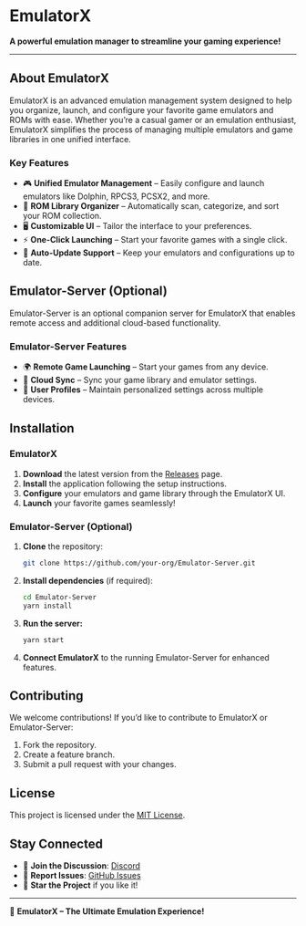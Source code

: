 # EmulatorX

**A powerful emulation manager to streamline your gaming experience!**

---

## About EmulatorX
EmulatorX is an advanced emulation management system designed to help you organize, launch, and configure your favorite game emulators and ROMs with ease. Whether you’re a casual gamer or an emulation enthusiast, EmulatorX simplifies the process of managing multiple emulators and game libraries in one unified interface.

### Key Features
- 🎮 **Unified Emulator Management** – Easily configure and launch emulators like Dolphin, RPCS3, PCSX2, and more.
- 📂 **ROM Library Organizer** – Automatically scan, categorize, and sort your ROM collection.
- 🖥️ **Customizable UI** – Tailor the interface to your preferences.
- ⚡ **One-Click Launching** – Start your favorite games with a single click.
- 🔄 **Auto-Update Support** – Keep your emulators and configurations up to date.

## Emulator-Server (Optional)
Emulator-Server is an optional companion server for EmulatorX that enables remote access and additional cloud-based functionality.

### Emulator-Server Features
- 🌍 **Remote Game Launching** – Start your games from any device.
- 📡 **Cloud Sync** – Sync your game library and emulator settings.
- 🔑 **User Profiles** – Maintain personalized settings across multiple devices.

## Installation
### EmulatorX
1. **Download** the latest version from the [Releases](https://github.com/X-Emulation/EmulatorX/releases) page.
2. **Install** the application following the setup instructions.
3. **Configure** your emulators and game library through the EmulatorX UI.
4. **Launch** your favorite games seamlessly!

### Emulator-Server (Optional)
1. **Clone** the repository:
   ```sh
   git clone https://github.com/your-org/Emulator-Server.git
   ```
2. **Install dependencies** (if required):
   ```sh
   cd Emulator-Server
   yarn install
   ```
3. **Run the server:**
   ```sh
   yarn start
   ```
4. **Connect EmulatorX** to the running Emulator-Server for enhanced features.

## Contributing
We welcome contributions! If you’d like to contribute to EmulatorX or Emulator-Server:
1. Fork the repository.
2. Create a feature branch.
3. Submit a pull request with your changes.

## License
This project is licensed under the [MIT License](LICENSE).

## Stay Connected
- 📢 **Join the Discussion**: [Discord](https://discord.gg/your-community)
- 📝 **Report Issues**: [GitHub Issues](https://github.com/your-org/EmulatorX/issues)
- 🌟 **Star the Project** if you like it!

---

🚀 **EmulatorX – The Ultimate Emulation Experience!**

